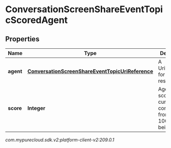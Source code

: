 # ConversationScreenShareEventTopicScoredAgent


## Properties

| Name | Type | Description | Notes |
| ------------ | ------------- | ------------- | ------------- |
| **agent** | [**ConversationScreenShareEventTopicUriReference**](ConversationScreenShareEventTopicUriReference) | A UriReference for a resource |  [optional] |
| **score** | **Integer** | Agent's score for the current conversation, from 0 - 100, higher being better |  [optional] |




_com.mypurecloud.sdk.v2:platform-client-v2:209.0.1_
